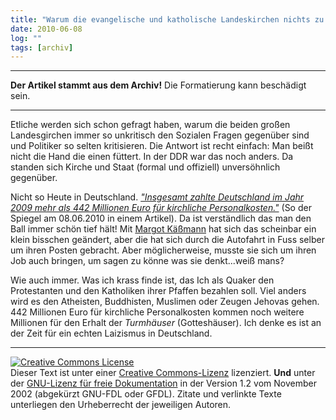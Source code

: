 ```yaml
---
title: "Warum die evangelische und katholische Landeskirchen nichts zu sozialer Ungerechtigkeit zu sagen hat?"
date: 2010-06-08
log: ""
tags: [archiv]
---
```

<hr><b>Der Artikel stammt aus dem Archiv!</b> Die Formatierung kann beschädigt sein.<hr>

Etliche werden sich schon gefragt haben, warum die beiden großen Landesgirchen immer so unkritisch den Sozialen Fragen gegenüber sind und Politiker so selten kritisieren. Die Antwort ist recht einfach: Man beißt nicht die Hand die einen füttert. In der DDR war das noch anders. Da standen sich Kirche und Staat (formal und offiziell) unversöhnlich gegenüber. 

Nicht so Heute in Deutschland. <a href="http://www.spiegel.de/politik/deutschland/0,1518,699422,00.html"><i>"Insgesamt zahlte Deutschland im Jahr 2009 mehr als 442 Millionen Euro für kirchliche Personalkosten."</i></a> (So der Spiegel am 08.06.2010 in einem Artikel). Da ist verständlich das man den Ball immer schön tief hält! Mit <a href="http://www.spiegel.de/politik/deutschland/0,1518,699426,00.html">Margot Käßmann</a> hat sich das scheinbar ein klein bisschen geändert, aber die hat sich durch die Autofahrt in Fuss selber um ihren Posten gebracht. Aber möglicherweise, musste sie sich um ihren Job auch bringen, um sagen zu könne was sie denkt...weiß mans?  

Wie auch immer. Was ich krass finde ist, das Ich als Quaker den Protestanten und den Katholiken ihrer Pfaffen bezahlen soll. Viel anders wird es den Atheisten, Buddhisten, Muslimen oder Zeugen Jehovas gehen. 442 Millionen Euro für kirchliche Personalkosten kommen noch weitere Millionen für den Erhalt der <i>Turmhäuser</i> (Gotteshäuser). Ich denke es ist an der Zeit für ein echten Laizismus in Deutschland.   

<hr />
<a href="http://creativecommons.org/licenses/by-sa/3.0/de/" rel="license"><img src="http://i.creativecommons.org/l/by-sa/3.0/de/88x31.png" style="border-width: 0pt;" alt="Creative Commons License" /></a><br />
Dieser <span rel="dc:type" href="http://purl.org/dc/dcmitype/Text" xmlns:dc="http://purl.org/dc/elements/1.1/">Text</span> ist unter einer <a href="http://creativecommons.org/licenses/by-sa/3.0/de/" rel="license">Creative Commons-Lizenz</a> lizenziert. <b>Und</b> unter der <a href="http://de.wikipedia.org/wiki/GFDL">GNU-Lizenz f&uuml;r freie Dokumentation</a> in der Version 1.2 vom November 2002 (abgek&uuml;rzt GNU-FDL oder GFDL). Zitate und verlinkte Texte unterliegen den Urheberrecht der jeweiligen Autoren.
